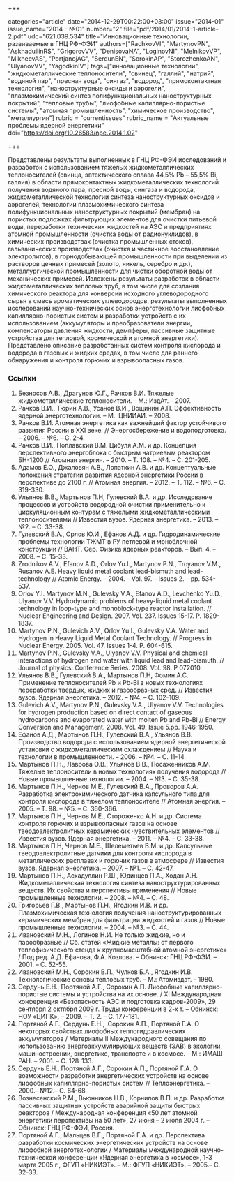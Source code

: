+++

categories="article"
date="2014-12-29T00:22:00+03:00"
issue="2014-01"
issue_name="2014 - №01"
number="2"
file="pdf/2014/01/2014-1-article-2.pdf"
udc="621.039.534"
title="Инновационные технологии, развиваемые в ГНЦ РФ-ФЭИ"
authors=["RachkovVI", "MartynovPN", "AskhadullinRS", "GrigorovVV", "DenisovaNA", "LoginovNI", "MelnikovVP", "MikheevAS", "PortjanojAG", "SerdunEN", "SorokinAP", "StorozhenkoAN", "UlyanovVV", "YagodkinIV"]
tags=["инновационные технологии", "жидкометаллические теплоносители", "свинец", "галлий", "натрий", "водяной пар", "пресная вода", "сингаз", "водород", "прямоконтактная технология", "наноструктурные оксиды и аэрогели", "плазмохимический синтез полифункциональных наноструктурных покрытий", "тепловые трубы", "лиофобные капиллярно-пористые системы", "атомная промышленность", "химическое производство", "металлургия"]
rubric = "currentissues"
rubric_name = "Актуальные проблемы ядерной энергетики"
doi="https://doi.org/10.26583/npe.2014.1.02"

+++

Представлены результаты выполненных в ГНЦ РФ-ФЭИ исследований и разработок с использованием тяжелых жидкометаллических теплоносителей (свинца, эвтектического сплава 44,5% Pb – 55,5% Bi, галлия) в области прямоконтактных жидкометаллических технологий получения водяного пара, пресной воды, сингаза и водорода, жидкометаллической технологии синтеза наноструктурных оксидов и аэрогелей, технологии плазмохимического синтеза полифункциональных наноструктурных покрытий (мембран) на пористых подложках фильтрующих элементов для очистки питьевой воды, переработки технических жидкостей на АЭС и предприятиях атомной промышленности (очистка воды от радионуклидов), в химических производствах (очистка промышленных стоков), гальванических производствах (очистка и частичное восстановление электролитов), в горнодобывающей промышленности при выделении из растворов ценных примесей (золото, никель, серебро и др.), металлургической промышленности для чистки оборотной воды от механических примесей. Изложены результаты разработок в области жидкометаллических тепловых труб, в том числе для создания химического реактора для конверсии исходного углеводородного сырья в смесь ароматических углеводородов, результаты выполненных исследований научно-технических основ энерготехнологии лиофобных капиллярно-пористых систем и разработки устройств с их использованием (аккумуляторы и преобразователи энергии, компенсаторы давления жидкости, демпферы, пассивные защитные устройства для тепловой, космической и атомной энергетики). Представлено описание разработанных систем контроля кислорода и водорода в газовых и жидких средах, в том числе для раннего обнаружения и контроля горючих и взрывоопасных газов.

### Ссылки

1. Безносов А.В., Драгунов Ю.Г., Рачков В.И. Тяжелые жидкометаллические теплоносители. – М.: ИздАт. – 2007.
2. Рачков В.И., Тюрин А.В., Усанов В.И., Вощинин А.П. Эффективность ядерной энерготехнологии. – М.: ЦНИИАИ. – 2008.
3. Рачков В.И. Атомная энергетика как важнейший фактор устойчивого развития России в XXI веке. // Энергосбережение и водоподготовка. – 2006. – №6. – С. 2-4.
4. Рачков В.И., Поплавский В.М. Цибуля А.М. и др. Концепция перспективного энергоблока с быстрым натриевым реактором БН-1200 // Атомная энергия. – 2010. – Т. 108. – №4. – С. 201-205.
5. Адамов Е.О., Джаловян А.В., Лопаткин А.В. и др. Концептуальные положения стратегии развития ядерной энергетики России в перспективе до 2100 г. // Атомная энергия. – 2012. – Т. 112. – №6. – С. 319-330.
6. Ульянов В.В., Мартынов П.Н, Гулевский В.А. и др. Исследование процессов и устройств водородной очистки применительно к циркуляционным контурам с тяжелыми жидкометаллическими теплоносителями // Известия вузов. Ядерная энергетика. – 2013. – №2. – С. 33-38.
7. Гулевский В.А., Орлов Ю.И., Ефанов А.Д. и др. Гидродинамические проблемы технологии ТЖМТ в РУ петлевой и моноблочной конструкции // ВАНТ. Сер. Физика ядерных реакторов. – Вып. 4. – 2008. – С. 15-33.
8. Zrodnikov A.V., Efanov A.D., Orlov Yu.I., Martynov P.N., Troyanov V.M., Rusanov A.E. Heavy liquid metal coolant lead-bismuth and lead-technology // Atomic Energy. – 2004. – Vol. 97. – Issues 2. – pp. 534-537.
9. Orlov Y.I. Martynov M.N., Gulevsky V.A., Efanov A.D., Levchenko Yu.D., Ulyanov V.V. Hydrodynamic problems of heavy-liquid metal coolant technology in loop-type and monoblock-type reactor installation. // Nuclear Engineering and Design. 2007. Vol. 237. Issues 15-17. P. 1829-1837.
10. Martynov P.N., Gulevich A.V., Orlov Yu.I., Gulevsky V.A. Water and Hydrogen in Heavy Liquid Metal Coolant Technology. // Progress in Nuclear Energy. 2005. Vol. 47. Issues 1-4. P. 604-615.
11. Martynov P.N., Gulevsky V.A., Ulyanov V.V. Physical and chemical interactions of hydrogen and water with liquid lead and lead-bismuth. // Journal of physics: Conference Series. 2008. Vol. 98. P 072010.
12. Ульянов В.В., Гулевский В.А., Мартынов П.Н, Фомин А.С. Применение теплоносителей Pb и Pb-Bi в новых технологиях переработки твердых, жидких и газообразных сред. // Известия вузов. Ядерная энергетика. – 2012. – №4. – С. 102-109.
13. Gulevich A.V., Martynov P.N., Gulevsky V.A., Ulyanov V.V. Technologies for hydrogen production based on direct contact of gaseous hydrocarbons and evaporated water with molten Pb and Pb-Bi // Energy Conversion and Management. 2008. Vol. 49. Issue 5.pp. 1946-1950.
14. Ефанов А.Д., Мартынов П.Н., Гулевский В.А., Ульянов В.В. Производство водорода с использованием ядерной энергетической установки с жидкометаллическим охлаждением // Наука и технологии в промышленности. – 2006. – №4. – С. 11-14.
15. Мартынов П.Н., Лаврова О.В., Ульянов В.В., Посаженников А.М. Тяжелые теплоносители в новых технологиях получения водорода // Новые промышленные технологии. – 2004. – №3. – С. 35-38.
16. Мартынов П.Н., Чернов М.Е., Гулевский В.А., Проворов А.А. Разработка электрохимического датчика капсульного типа для контроля кислорода в тяжелом теплоносителе // Атомная энергия. – 2005. – Т. 98. – №5. – С. 360-366.
17. Мартынов П.Н., Чернов М.Е., Стороженко А.Н. и др. Система контроля горючих и взрывоопасных газов на основе твердоэлектролитных керамических чувствительных элементов // Известия вузов. Ядерная энергетика. – 2011. – №4. – С. 33-38.
18. Мартынов П.Н, Чернов М.Е., Шелеметьев В.М. и др. Капсульные твердоэлектролитные датчики для контроля кислорода в металлических расплавах и горючих газов в атмосфере // Известия вузов. Ядерная энергетика. – 2007. – №1. – С. 42-47.
19. Мартынов П.Н., Асхадуллин Р.Ш., Юдинцев П.А., Ходан А.Н. Жидкометаллическая технология синтеза наноструктурированных веществ. Их свойства и перспективы применения // Новые промышленные технологии. – 2008. – №4. – С. 48.
20. Григорьев Г.В., Мартынов П.Н., Ягодкин И.В. и др. Плазмохимическая технология получения наноструктурированных керамических мембран для фильтрации жидкостей и газов // Новые промышленные технологии. – 2004. – №3. – С. 44.
21. Ивановский М.Н., Логинов Н.И. Не только жидкие, но и парообразные // Сб. статей «Жидкие металлы: от первого теплофизического стенда к крупномасштабной атомной энергетике» / Под ред. А.Д. Ефанова, Ф.А. Козлова. – Обнинск: ГНЦ РФ-ФЭИ. – 2001. – С. 52-55.
22. Ивановский М.Н., Сорокин В.П., Чулков Б.А., Ягодкин И.В. Технологические основы тепловых труб. – М.: Атомиздат. – 1980.
23. Сердунь Е.Н., Портяной А.Г., Сорокин А.П. Лиофобные капиллярно-пористые системы и устройства на их основе. / XI Международная конференция «Безопасность АЭС и подготовка кадров-2009», 29 сентября 2 октября 2009 г. Труды конференции в 2-х т. – Обнинск: НОУ «ЦИПК», – 2009. – Т. 2. – С. 177-181.
24. Портяной А.Г., Сердунь Е.Н., .Сорокин А.П., Портяной Г.А. О некоторых свойствах лиофобных теплогидравлических аккумуляторов / Материалы II Международного совещания по использованию энергоаккумулирующих веществ (ЭАВ) в экологии, машиностроении, энергетике, транспорте и в космосе. – М.: ИМАШ РАН. – 2001. – С. 128-133.
25. Сердунь Е.Н., Портяной А.Г., Сорокин А.П., Портяной Г.А. О возможности разработки энергетических устройств на основе лиофобных капиллярно-пористых систем // Теплоэнергетика. – 2000.– №12.– С. 64-68.
26. Вознесенский Р.М., Вьюнников Н.В., Корнилов В.П. и др. Разработка пассивных защитных устройств аварийной защиты быстрых реакторов / Международная конференция «50 лет атомной энергетики перспективы на 50 лет», 27 июня – 2 июля 2004 г. – Обнинск: ГНЦ РФ-ФЭИ, Россия.
27. Портяной А.Г., Мальцев В.Г., Портяной Г.А. и др. Перспектива разработки космических энергетических устройств на основе лиофобной энерготехнологии / Материалы международной научно-технической конференции «Ядерная энергетика в космосе», 1-3 марта 2005 г., ФГУП «НИКИЭТ». – М.: ФГУП «НИКИЭТ». – 2005.– С. 32-33.